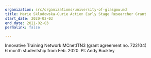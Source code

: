 ```yaml
---
organization: src/organizations/university-of-glasgow.md
title: Marie Sklodowska-Curie Action Early Stage Researcher Grant
start_date: 2020-02-03
end_date: 2021-02-03
permalink: false

---
```

Innovative Training Network MCnetITN3 (grant agreement no. 722104)  
6 month studentship from Feb. 2020. PI: Andy Buckley